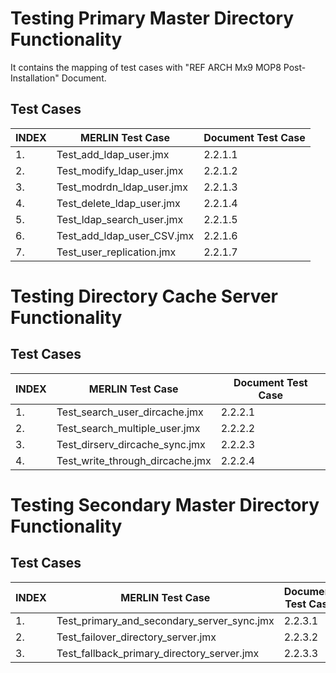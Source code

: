 # Testing Primary Master Directory Functionality 

It contains the mapping of test cases with "REF ARCH Mx9 MOP8 Post-Installation" Document.

## Test Cases

|INDEX   	|MERLIN Test Case   		|Document Test Case  	|
|---		|---				|---			|
|1.   		|Test_add_ldap_user.jmx   	|2.2.1.1	   	|
|2.   		|Test_modify_ldap_user.jmx 	|2.2.1.2		|
|3.   		|Test_modrdn_ldap_user.jmx 	|2.2.1.3		|
|4.   		|Test_delete_ldap_user.jmx 	|2.2.1.4		|
|5.   		|Test_ldap_search_user.jmx 	|2.2.1.5		|
|6.   		|Test_add_ldap_user_CSV.jmx	|2.2.1.6		|
|7.   		|Test_user_replication.jmx 	|2.2.1.7		|

# Testing Directory Cache Server Functionality

## Test Cases

|INDEX   	|MERLIN Test Case   			|Document Test Case  	|
|---		|---					|---			|
|1.   		|Test_search_user_dircache.jmx   	|2.2.2.1	   	|
|2.   		|Test_search_multiple_user.jmx	 	|2.2.2.2		|
|3.   		|Test_dirserv_dircache_sync.jmx	 	|2.2.2.3		|
|4.   		|Test_write_through_dircache.jmx 	|2.2.2.4		|

# Testing Secondary Master Directory Functionality

## Test Cases

|INDEX   	|MERLIN Test Case   				|Document Test Case  	|
|---		|---						|---			|
|1.   		|Test_primary_and_secondary_server_sync.jmx   	|2.2.3.1	   	|
|2.   		|Test_failover_directory_server.jmx		|2.2.3.2		|
|3.   		|Test_fallback_primary_directory_server.jmx	|2.2.3.3		|
